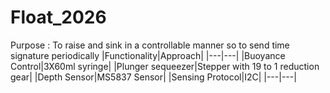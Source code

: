 # Float_2026
Purpose : To raise and sink in a controllable manner so to send time signature periodically
|Functionality|Approach|
|---|---|
|Buoyance Control|3X60ml syringe|
|Plunger sequeezer|Stepper with 19 to 1 reduction gear|
|Depth Sensor|MS5837 Sensor|
|Sensing Protocol|I2C|
|---|---|